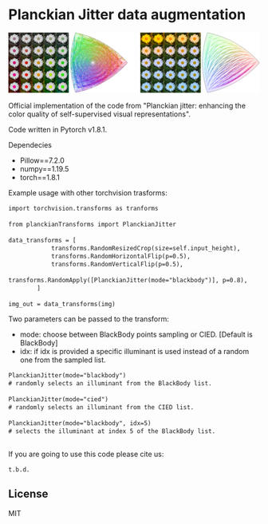 # Planckian Jitter data augmentation

![](./img.png)

Official implementation of the code from "Planckian jitter: enhancing the color quality of self-supervised visual
representations".

Code written in Pytorch v1.8.1.

Dependecies
- Pillow==7.2.0
- numpy==1.19.5
- torch==1.8.1

Example usage with other torchvision trasforms:

```
import torchvision.transforms as tranforms

from planckianTransforms import PlanckianJitter

data_transforms = [
            transforms.RandomResizedCrop(size=self.input_height),
            transforms.RandomHorizontalFlip(p=0.5),
            transforms.RandomVerticalFlip(p=0.5),
            transforms.RandomApply([PlanckianJitter(mode="blackbody")], p=0.8),
        ]
    
img_out = data_transforms(img)
```

Two parameters can be passed to the transform:
- mode: choose between BlackBody points sampling or CIED. \[Default is BlackBody\]
- idx: if idx is provided a specific illuminant is used instead of a random one from the sampled list.

```
PlanckianJitter(mode="blackbody")
# randomly selects an illuminant from the BlackBody list.

PlanckianJitter(mode="cied")
# randomly selects an illuminant from the CIED list.

PlanckianJitter(mode="blackbody", idx=5)
# selects the illuminant at index 5 of the BlackBody list.


```

If you are going to use this code please cite us:
```
t.b.d.
```

## License

MIT


